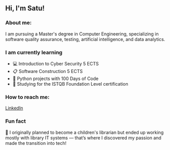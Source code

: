 ## Hi, I'm Satu!

### About me:
<p>I am pursuing a Master's degree in Computer Engineering, specializing in software quality assurance, testing, artificial intelligence, and data analytics.</p>

### I am currently learning
<ul>
<li>💻 Introduction to Cyber Security 5 ECTS
<li>📋 Software Construction 5 ECTS</li>
<li>🐍 Python projects with 100 Days of Code</li>
<li>📝 Studying for the ISTQB Foundation Level certification</li>
</ul>

### How to reach me:
<p><a href="https://www.linkedin.com/in/satu-laukkanen/ target="_blank">LinkedIn</a></p>

### Fun fact
<p>📓 I originally planned to become a children's librarian but ended up working mostly with library IT systems — that’s where I discovered my passion and made the transition into tech!</p>

<!--
**satumainen/satumainen** is a ✨ _special_ ✨ repository because its `README.md` (this file) appears on your GitHub profile.

Here are some ideas to get you started:

- 🔭 I’m currently working on ...
- 🌱 I’m currently learning ...
- 👯 I’m looking to collaborate on ...
- 🤔 I’m looking for help with ...
- 💬 Ask me about ...
- 📫 How to reach me: ...
- 😄 Pronouns: ...
- ⚡ Fun fact: ...
-->
